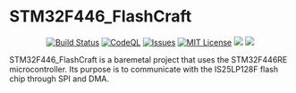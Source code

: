 # STM32F446_FlashCraft

<p align="center">
    <a href="https://github.com/imahjoub/STM32F446_FlashCraft/actions">
        <img src="https://github.com/imahjoub/STM32F446_FlashCraft/actions/workflows/STM32F446_FlashCraft.yml/badge.svg" alt="Build Status"></a>    
    <a href="https://github.com/imahjoub/STM32F446_FlashCraft/actions/workflows/STM32F446_FlashCraft_CodeQl.yml">
        <img src="https://github.com/imahjoub/STM32F446_FlashCraft/actions/workflows/STM32F446_FlashCraft_CodeQl.yml/badge.svg" alt="CodeQL"></a>
    <a href="https://github.com/imahjoub/STM32F446_FlashCraft/issues">
        <img src="https://custom-icon-badges.herokuapp.com/github/issues-raw/imahjoub/STM32F446_FlashCraft?logo=github" alt="Issues" /></a>
    <a href="https://github.com/imahjoub/STM32F446_FlashCraft/blob/main/LICENSE">
        <img src="https://img.shields.io/badge/License-MIT-yellow.svg" alt="MIT License"></a>
    <a href="https://github.com/imahjoub/STM32F446_FlashCraft" alt="GitHub code size in bytes">
        <img src="https://img.shields.io/github/languages/code-size/imahjoub/STM32F446_FlashCraft" /></a>
    <a href="https://github.com/imahjoub/STM32F446_FlashCraft" alt="Activity">
        <img src="https://img.shields.io/github/commit-activity/y/imahjoub/STM32F446_FlashCraft" /></a>
</p>

STM32F446_FlashCraft is a baremetal project that uses the STM32F446RE microcontroller. Its purpose is to communicate with the IS25LP128F flash chip through SPI and DMA.
